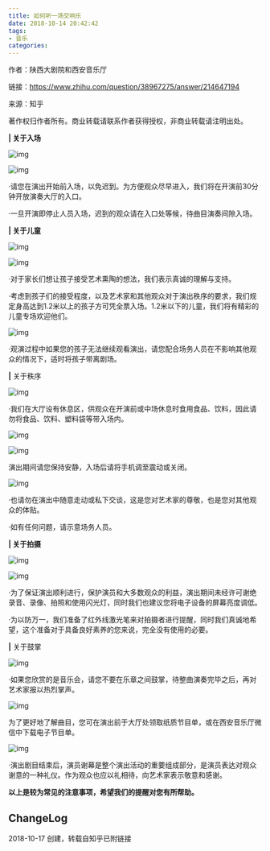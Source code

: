 ```yaml
---
title: 如何听一场交响乐
date: 2018-10-14 20:42:42
tags:
- 音乐
categories:
---
```


作者：陕西大剧院和西安音乐厅

链接：https://www.zhihu.com/question/38967275/answer/214647194

来源：知乎

著作权归作者所有。商业转载请联系作者获得授权，非商业转载请注明出处。

<!--more-->

**| 关于入场**

![img](https://blgo-1258469251.image.myqcloud.com/SymphonicEtiquette01.png)

![img](https://blgo-1258469251.image.myqcloud.com/SymphonicEtiquette02.png)

·请您在演出开始前入场，以免迟到。为方便观众尽早进入，我们将在开演前30分钟开放演奏大厅的入口。

·一旦开演即停止人员入场，迟到的观众请在入口处等候，待曲目演奏间隙入场。

**| 关于儿童**

![img](https://blgo-1258469251.image.myqcloud.com/SymphonicEtiquette03.png)

![img](https://blgo-1258469251.image.myqcloud.com/SymphonicEtiquette04.png)

·对于家长们想让孩子接受艺术熏陶的想法，我们表示真诚的理解与支持。

·考虑到孩子们的接受程度，以及艺术家和其他观众对于演出秩序的要求，我们规定身高达到1.2米以上的孩子方可凭全票入场。1.2米以下的儿童，我们将有精彩的儿童专场欢迎他们。

![img](https://blgo-1258469251.image.myqcloud.com/SymphonicEtiquette05.png)

·观演过程中如果您的孩子无法继续观看演出，请您配合场务人员在不影响其他观众的情况下，适时将孩子带离剧场。

**|** 关于秩序

![img](https://blgo-1258469251.image.myqcloud.com/SymphonicEtiquette07.png)

·我们在大厅设有休息区，供观众在开演前或中场休息时食用食品、饮料，因此请勿将食品、饮料、塑料袋等带入场内。

![img](https://blgo-1258469251.image.myqcloud.com/SymphonicEtiquette08.png)

![img](https://blgo-1258469251.image.myqcloud.com/SymphonicEtiquette09.png)

演出期间请您保持安静，入场后请将手机调至震动或关闭。

![img](https://blgo-1258469251.image.myqcloud.com/SymphonicEtiquette10.png)

·也请勿在演出中随意走动或私下交谈，这是您对艺术家的尊敬，也是您对其他观众的体贴。

·如有任何问题，请示意场务人员。

**| 关于拍摄**

![img](https://blgo-1258469251.image.myqcloud.com/SymphonicEtiquette11.png)

![img](https://blgo-1258469251.image.myqcloud.com/SymphonicEtiquette12.png)

·为了保证演出顺利进行，保护演员和大多数观众的利益，演出期间未经许可谢绝录音、录像、拍照和使用闪光灯，同时我们也建议您将电子设备的屏幕亮度调低。

·为以防万一，我们准备了红外线激光笔来对拍摄者进行提醒，同时我们真诚地希望，这个准备对于具备良好素养的您来说，完全没有使用的必要。

**|** 关于鼓掌

![img](https://blgo-1258469251.image.myqcloud.com/SymphonicEtiquette13.png)

·如果您欣赏的是音乐会，请您不要在乐章之间鼓掌，待整曲演奏完毕之后，再对艺术家报以热烈掌声。

![img](https://blgo-1258469251.image.myqcloud.com/SymphonicEtiquette14.png)

为了更好地了解曲目，您可在演出前于大厅处领取纸质节目单，或在西安音乐厅微信中下载电子节目单。

![img](https://blgo-1258469251.image.myqcloud.com/SymphonicEtiquette15.png)

·演出剧目结束后，演员谢幕是整个演出活动的重要组成部分，是演员表达对观众谢意的一种礼仪。作为观众也应以礼相待，向艺术家表示敬意和感谢。

**以上是较为常见的注意事项，希望我们的提醒对您有所帮助。**

## ChangeLog

2018-10-17 创建，转载自知乎已附链接